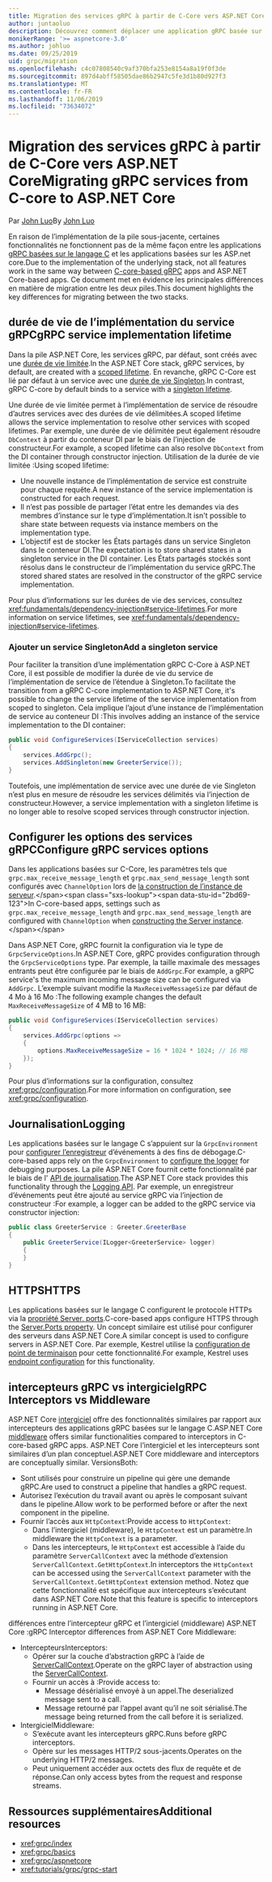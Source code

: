 ```yaml
---
title: Migration des services gRPC à partir de C-Core vers ASP.NET Core
author: juntaoluo
description: Découvrez comment déplacer une application gRPC basée sur un noyau C existante pour qu’elle s’exécute sur ASP.NET Core pile.
monikerRange: '>= aspnetcore-3.0'
ms.author: johluo
ms.date: 09/25/2019
uid: grpc/migration
ms.openlocfilehash: c4c07808540c9af370bfa253e8154a8a19f0f3de
ms.sourcegitcommit: 897d4abff58505dae86b2947c5fe3d1b80d927f3
ms.translationtype: MT
ms.contentlocale: fr-FR
ms.lasthandoff: 11/06/2019
ms.locfileid: "73634072"
---
```

# <a name="migrating-grpc-services-from-c-core-to-aspnet-core"></a><span data-ttu-id="2bd69-103">Migration des services gRPC à partir de C-Core vers ASP.NET Core</span><span class="sxs-lookup"><span data-stu-id="2bd69-103">Migrating gRPC services from C-core to ASP.NET Core</span></span>

<span data-ttu-id="2bd69-104">Par [John Luo](https://github.com/juntaoluo)</span><span class="sxs-lookup"><span data-stu-id="2bd69-104">By [John Luo](https://github.com/juntaoluo)</span></span>

<span data-ttu-id="2bd69-105">En raison de l’implémentation de la pile sous-jacente, certaines fonctionnalités ne fonctionnent pas de la même façon entre les applications [gRPC basées sur le langage C](https://grpc.io/blog/grpc-stacks) et les applications basées sur les ASP.net core.</span><span class="sxs-lookup"><span data-stu-id="2bd69-105">Due to the implementation of the underlying stack, not all features work in the same way between [C-core-based gRPC](https://grpc.io/blog/grpc-stacks) apps and ASP.NET Core-based apps.</span></span> <span data-ttu-id="2bd69-106">Ce document met en évidence les principales différences en matière de migration entre les deux piles.</span><span class="sxs-lookup"><span data-stu-id="2bd69-106">This document highlights the key differences for migrating between the two stacks.</span></span>

## <a name="grpc-service-implementation-lifetime"></a><span data-ttu-id="2bd69-107">durée de vie de l’implémentation du service gRPC</span><span class="sxs-lookup"><span data-stu-id="2bd69-107">gRPC service implementation lifetime</span></span>

<span data-ttu-id="2bd69-108">Dans la pile ASP.NET Core, les services gRPC, par défaut, sont créés avec une [durée de vie limitée](xref:fundamentals/dependency-injection#service-lifetimes).</span><span class="sxs-lookup"><span data-stu-id="2bd69-108">In the ASP.NET Core stack, gRPC services, by default, are created with a [scoped lifetime](xref:fundamentals/dependency-injection#service-lifetimes).</span></span> <span data-ttu-id="2bd69-109">En revanche, gRPC C-Core est lié par défaut à un service avec une [durée de vie Singleton](xref:fundamentals/dependency-injection#service-lifetimes).</span><span class="sxs-lookup"><span data-stu-id="2bd69-109">In contrast, gRPC C-core by default binds to a service with a [singleton lifetime](xref:fundamentals/dependency-injection#service-lifetimes).</span></span>

<span data-ttu-id="2bd69-110">Une durée de vie limitée permet à l’implémentation de service de résoudre d’autres services avec des durées de vie délimitées.</span><span class="sxs-lookup"><span data-stu-id="2bd69-110">A scoped lifetime allows the service implementation to resolve other services with scoped lifetimes.</span></span> <span data-ttu-id="2bd69-111">Par exemple, une durée de vie délimitée peut également résoudre `DbContext` à partir du conteneur DI par le biais de l’injection de constructeur.</span><span class="sxs-lookup"><span data-stu-id="2bd69-111">For example, a scoped lifetime can also resolve `DbContext` from the DI container through constructor injection.</span></span> <span data-ttu-id="2bd69-112">Utilisation de la durée de vie limitée :</span><span class="sxs-lookup"><span data-stu-id="2bd69-112">Using scoped lifetime:</span></span>

* <span data-ttu-id="2bd69-113">Une nouvelle instance de l’implémentation de service est construite pour chaque requête.</span><span class="sxs-lookup"><span data-stu-id="2bd69-113">A new instance of the service implementation is constructed for each request.</span></span>
* <span data-ttu-id="2bd69-114">Il n’est pas possible de partager l’état entre les demandes via des membres d’instance sur le type d’implémentation.</span><span class="sxs-lookup"><span data-stu-id="2bd69-114">It isn't possible to share state between requests via instance members on the implementation type.</span></span>
* <span data-ttu-id="2bd69-115">L’objectif est de stocker les États partagés dans un service Singleton dans le conteneur DI.</span><span class="sxs-lookup"><span data-stu-id="2bd69-115">The expectation is to store shared states in a singleton service in the DI container.</span></span> <span data-ttu-id="2bd69-116">Les États partagés stockés sont résolus dans le constructeur de l’implémentation du service gRPC.</span><span class="sxs-lookup"><span data-stu-id="2bd69-116">The stored shared states are resolved in the constructor of the gRPC service implementation.</span></span>

<span data-ttu-id="2bd69-117">Pour plus d’informations sur les durées de vie des services, consultez <xref:fundamentals/dependency-injection#service-lifetimes>.</span><span class="sxs-lookup"><span data-stu-id="2bd69-117">For more information on service lifetimes, see <xref:fundamentals/dependency-injection#service-lifetimes>.</span></span>

### <a name="add-a-singleton-service"></a><span data-ttu-id="2bd69-118">Ajouter un service Singleton</span><span class="sxs-lookup"><span data-stu-id="2bd69-118">Add a singleton service</span></span>

<span data-ttu-id="2bd69-119">Pour faciliter la transition d’une implémentation gRPC C-Core à ASP.NET Core, il est possible de modifier la durée de vie du service de l’implémentation de service de l’étendue à Singleton.</span><span class="sxs-lookup"><span data-stu-id="2bd69-119">To facilitate the transition from a gRPC C-core implementation to ASP.NET Core, it's possible to change the service lifetime of the service implementation from scoped to singleton.</span></span> <span data-ttu-id="2bd69-120">Cela implique l’ajout d’une instance de l’implémentation de service au conteneur DI :</span><span class="sxs-lookup"><span data-stu-id="2bd69-120">This involves adding an instance of the service implementation to the DI container:</span></span>

```csharp
public void ConfigureServices(IServiceCollection services)
{
    services.AddGrpc();
    services.AddSingleton(new GreeterService());
}
```

<span data-ttu-id="2bd69-121">Toutefois, une implémentation de service avec une durée de vie Singleton n’est plus en mesure de résoudre les services délimités via l’injection de constructeur.</span><span class="sxs-lookup"><span data-stu-id="2bd69-121">However, a service implementation with a singleton lifetime is no longer able to resolve scoped services through constructor injection.</span></span>

## <a name="configure-grpc-services-options"></a><span data-ttu-id="2bd69-122">Configurer les options des services gRPC</span><span class="sxs-lookup"><span data-stu-id="2bd69-122">Configure gRPC services options</span></span>

<span data-ttu-id="2bd69-123">Dans les applications basées sur C-Core, les paramètres tels que `grpc.max_receive_message_length` et `grpc.max_send_message_length` sont configurés avec `ChannelOption` lors de [la construction de l’instance de serveur](https://grpc.io/grpc/csharp/api/Grpc.Core.Server.html#Grpc_Core_Server__ctor_System_Collections_Generic_IEnumerable_Grpc_Core_ChannelOption__).</span><span class="sxs-lookup"><span data-stu-id="2bd69-123">In C-core-based apps, settings such as `grpc.max_receive_message_length` and `grpc.max_send_message_length` are configured with `ChannelOption` when [constructing the Server instance](https://grpc.io/grpc/csharp/api/Grpc.Core.Server.html#Grpc_Core_Server__ctor_System_Collections_Generic_IEnumerable_Grpc_Core_ChannelOption__).</span></span>

<span data-ttu-id="2bd69-124">Dans ASP.NET Core, gRPC fournit la configuration via le type de `GrpcServiceOptions`.</span><span class="sxs-lookup"><span data-stu-id="2bd69-124">In ASP.NET Core, gRPC provides configuration through the `GrpcServiceOptions` type.</span></span> <span data-ttu-id="2bd69-125">Par exemple, la taille maximale des messages entrants peut être configurée par le biais de `AddGrpc`.</span><span class="sxs-lookup"><span data-stu-id="2bd69-125">For example, a gRPC service's the maximum incoming message size can be configured via `AddGrpc`.</span></span> <span data-ttu-id="2bd69-126">L’exemple suivant modifie la `MaxReceiveMessageSize` par défaut de 4 Mo à 16 Mo :</span><span class="sxs-lookup"><span data-stu-id="2bd69-126">The following example changes the default `MaxReceiveMessageSize` of 4 MB to 16 MB:</span></span>

```csharp
public void ConfigureServices(IServiceCollection services)
{
    services.AddGrpc(options =>
    {
        options.MaxReceiveMessageSize = 16 * 1024 * 1024; // 16 MB
    });
}
```

<span data-ttu-id="2bd69-127">Pour plus d’informations sur la configuration, consultez <xref:grpc/configuration>.</span><span class="sxs-lookup"><span data-stu-id="2bd69-127">For more information on configuration, see <xref:grpc/configuration>.</span></span>

## <a name="logging"></a><span data-ttu-id="2bd69-128">Journalisation</span><span class="sxs-lookup"><span data-stu-id="2bd69-128">Logging</span></span>

<span data-ttu-id="2bd69-129">Les applications basées sur le langage C s’appuient sur la `GrpcEnvironment` pour [configurer l’enregistreur](https://grpc.io/grpc/csharp/api/Grpc.Core.GrpcEnvironment.html?q=size#Grpc_Core_GrpcEnvironment_SetLogger_Grpc_Core_Logging_ILogger_) d’événements à des fins de débogage.</span><span class="sxs-lookup"><span data-stu-id="2bd69-129">C-core-based apps rely on the `GrpcEnvironment` to [configure the logger](https://grpc.io/grpc/csharp/api/Grpc.Core.GrpcEnvironment.html?q=size#Grpc_Core_GrpcEnvironment_SetLogger_Grpc_Core_Logging_ILogger_) for debugging purposes.</span></span> <span data-ttu-id="2bd69-130">La pile ASP.NET Core fournit cette fonctionnalité par le biais de l' [API de journalisation](xref:fundamentals/logging/index).</span><span class="sxs-lookup"><span data-stu-id="2bd69-130">The ASP.NET Core stack provides this functionality through the [Logging API](xref:fundamentals/logging/index).</span></span> <span data-ttu-id="2bd69-131">Par exemple, un enregistreur d’événements peut être ajouté au service gRPC via l’injection de constructeur :</span><span class="sxs-lookup"><span data-stu-id="2bd69-131">For example, a logger can be added to the gRPC service via constructor injection:</span></span>

```csharp
public class GreeterService : Greeter.GreeterBase
{
    public GreeterService(ILogger<GreeterService> logger)
    {
    }
}
```

## <a name="https"></a><span data-ttu-id="2bd69-132">HTTPS</span><span class="sxs-lookup"><span data-stu-id="2bd69-132">HTTPS</span></span>

<span data-ttu-id="2bd69-133">Les applications basées sur le langage C configurent le protocole HTTPs via la [propriété Server. ports](https://grpc.io/grpc/csharp/api/Grpc.Core.Server.html#Grpc_Core_Server_Ports).</span><span class="sxs-lookup"><span data-stu-id="2bd69-133">C-core-based apps configure HTTPS through the [Server.Ports property](https://grpc.io/grpc/csharp/api/Grpc.Core.Server.html#Grpc_Core_Server_Ports).</span></span> <span data-ttu-id="2bd69-134">Un concept similaire est utilisé pour configurer des serveurs dans ASP.NET Core.</span><span class="sxs-lookup"><span data-stu-id="2bd69-134">A similar concept is used to configure servers in ASP.NET Core.</span></span> <span data-ttu-id="2bd69-135">Par exemple, Kestrel utilise la [configuration de point de terminaison](xref:fundamentals/servers/kestrel#endpoint-configuration) pour cette fonctionnalité.</span><span class="sxs-lookup"><span data-stu-id="2bd69-135">For example, Kestrel uses [endpoint configuration](xref:fundamentals/servers/kestrel#endpoint-configuration) for this functionality.</span></span>

## <a name="grpc-interceptors-vs-middleware"></a><span data-ttu-id="2bd69-136">intercepteurs gRPC vs intergiciel</span><span class="sxs-lookup"><span data-stu-id="2bd69-136">gRPC Interceptors vs Middleware</span></span>

<span data-ttu-id="2bd69-137">ASP.NET Core [intergiciel](xref:fundamentals/middleware/index) offre des fonctionnalités similaires par rapport aux intercepteurs des applications gRPC basées sur le langage C.</span><span class="sxs-lookup"><span data-stu-id="2bd69-137">ASP.NET Core [middleware](xref:fundamentals/middleware/index) offers similar functionalities compared to interceptors in C-core-based gRPC apps.</span></span> <span data-ttu-id="2bd69-138">ASP.NET Core l’intergiciel et les intercepteurs sont similaires d’un plan conceptuel.</span><span class="sxs-lookup"><span data-stu-id="2bd69-138">ASP.NET Core middleware and interceptors are conceptually similar.</span></span> <span data-ttu-id="2bd69-139">Versions</span><span class="sxs-lookup"><span data-stu-id="2bd69-139">Both:</span></span>

* <span data-ttu-id="2bd69-140">Sont utilisés pour construire un pipeline qui gère une demande gRPC.</span><span class="sxs-lookup"><span data-stu-id="2bd69-140">Are used to construct a pipeline that handles a gRPC request.</span></span>
* <span data-ttu-id="2bd69-141">Autorisez l’exécution du travail avant ou après le composant suivant dans le pipeline.</span><span class="sxs-lookup"><span data-stu-id="2bd69-141">Allow work to be performed before or after the next component in the pipeline.</span></span>
* <span data-ttu-id="2bd69-142">Fournir l’accès aux `HttpContext`:</span><span class="sxs-lookup"><span data-stu-id="2bd69-142">Provide access to `HttpContext`:</span></span>
  * <span data-ttu-id="2bd69-143">Dans l’intergiciel (middleware), le `HttpContext` est un paramètre.</span><span class="sxs-lookup"><span data-stu-id="2bd69-143">In middleware the `HttpContext` is a parameter.</span></span>
  * <span data-ttu-id="2bd69-144">Dans les intercepteurs, le `HttpContext` est accessible à l’aide du paramètre `ServerCallContext` avec la méthode d’extension `ServerCallContext.GetHttpContext`.</span><span class="sxs-lookup"><span data-stu-id="2bd69-144">In interceptors the `HttpContext` can be accessed using the `ServerCallContext` parameter with the `ServerCallContext.GetHttpContext` extension method.</span></span> <span data-ttu-id="2bd69-145">Notez que cette fonctionnalité est spécifique aux intercepteurs s’exécutant dans ASP.NET Core.</span><span class="sxs-lookup"><span data-stu-id="2bd69-145">Note that this feature is specific to interceptors running in ASP.NET Core.</span></span>

<span data-ttu-id="2bd69-146">différences entre l’intercepteur gRPC et l’intergiciel (middleware) ASP.NET Core :</span><span class="sxs-lookup"><span data-stu-id="2bd69-146">gRPC Interceptor differences from ASP.NET Core Middleware:</span></span>

* <span data-ttu-id="2bd69-147">Intercepteurs</span><span class="sxs-lookup"><span data-stu-id="2bd69-147">Interceptors:</span></span>
  * <span data-ttu-id="2bd69-148">Opérer sur la couche d’abstraction gRPC à l’aide de [ServerCallContext](https://grpc.io/grpc/csharp/api/Grpc.Core.ServerCallContext.html).</span><span class="sxs-lookup"><span data-stu-id="2bd69-148">Operate on the gRPC layer of abstraction using the [ServerCallContext](https://grpc.io/grpc/csharp/api/Grpc.Core.ServerCallContext.html).</span></span>
  * <span data-ttu-id="2bd69-149">Fournir un accès à :</span><span class="sxs-lookup"><span data-stu-id="2bd69-149">Provide access to:</span></span>
    * <span data-ttu-id="2bd69-150">Message désérialisé envoyé à un appel.</span><span class="sxs-lookup"><span data-stu-id="2bd69-150">The deserialized message sent to a call.</span></span>
    * <span data-ttu-id="2bd69-151">Message retourné par l’appel avant qu’il ne soit sérialisé.</span><span class="sxs-lookup"><span data-stu-id="2bd69-151">The message being returned from the call before it is serialized.</span></span>
* <span data-ttu-id="2bd69-152">Intergiciel</span><span class="sxs-lookup"><span data-stu-id="2bd69-152">Middleware:</span></span>
  * <span data-ttu-id="2bd69-153">S’exécute avant les intercepteurs gRPC.</span><span class="sxs-lookup"><span data-stu-id="2bd69-153">Runs before gRPC interceptors.</span></span>
  * <span data-ttu-id="2bd69-154">Opère sur les messages HTTP/2 sous-jacents.</span><span class="sxs-lookup"><span data-stu-id="2bd69-154">Operates on the underlying HTTP/2 messages.</span></span>
  * <span data-ttu-id="2bd69-155">Peut uniquement accéder aux octets des flux de requête et de réponse.</span><span class="sxs-lookup"><span data-stu-id="2bd69-155">Can only access bytes from the request and response streams.</span></span>

## <a name="additional-resources"></a><span data-ttu-id="2bd69-156">Ressources supplémentaires</span><span class="sxs-lookup"><span data-stu-id="2bd69-156">Additional resources</span></span>

* <xref:grpc/index>
* <xref:grpc/basics>
* <xref:grpc/aspnetcore>
* <xref:tutorials/grpc/grpc-start>
